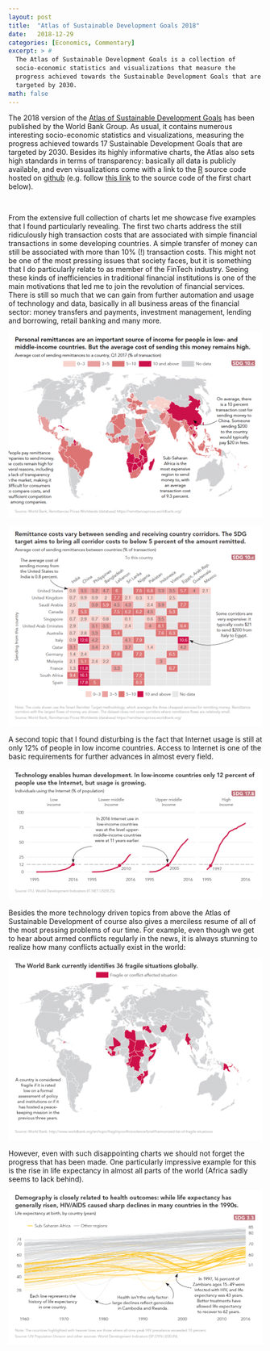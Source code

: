 ```yaml
---
layout: post
title:  "Atlas of Sustainable Development Goals 2018"
date:   2018-12-29
categories: [Economics, Commentary]
excerpt: > #
  The Atlas of Sustainable Development Goals is a collection of
  socio-economic statistics and visualizations that measure the 
  progress achieved towards the Sustainable Development Goals that are
  targeted by 2030.
math: false
---
```


The 2018 version of the [Atlas of Sustainable Development
Goals](http://datatopics.worldbank.org/sdgatlas/) has been published
by the World Bank Group. As usual, it contains numerous interesting
socio-economic statistics and visualizations, measuring the progress
achieved towards 17 Sustainable Development Goals that are targeted
by 2030. Besides its highly informative charts, the Atlas also sets
high standards in terms of transparency: basically all data is
publicly available, and even visualizations come with a link to the
[R](https://www.r-project.org/) source code hosted on
[github](https://github.com/) (e.g. follow [this
link](https://github.com/worldbank/sdgatlas2018/blob/master/sdg10.R#L360-L385)
to the source code of the first chart below).

<br>

From the extensive full collection of charts let me showcase five
examples that I found particularly revealing. The first two charts
address the still ridiculously high transaction costs that are
associated with simple financial transactions in some developing
countries. A simple transfer of money can still be associated with
more than 10% (!) transaction costs. This might not be one of the most
pressing issues that society faces, but it is something that I do
particularly relate to as member of the FinTech industry. Seeing these
kinds of inefficiencies in traditional financial institutions is one
of the main motivations that led me to join the revolution of
financial services. There is still so much that we can gain from
further automation and usage of technology and data, basically in all
business areas of the financial sector: money transfers and payments,
investment management, lending and borrowing, retail banking and many
more.

![Costly remittances](/assets/images/sdg_atlas_2018_remittances_1.png)

![Costly remittances](/assets/images/sdg_atlas_2018_remittances_2.png) 

A second topic that I found disturbing is the fact that Internet usage
is still at only 12% of people in low income countries. Access to
Internet is one of the basic requirements for further advances in
almost every field.

![Internet usage](/assets/images/sdg_atlas_2018_global_internet_usage.png) 

Besides the more technology driven topics from above the Atlas of
Sustainable Development of course also gives a merciless resume of all
of the most pressing problems of our time. For example, even though we
get to hear about armed conflicts regularly in the news, it is always
stunning to realize how many conflicts actually exist in the world:

![Global conflicts](/assets/images/sdg_atlas_2018_world_conflicts.png) 

However, even with such disappointing charts we should not forget the
progress that has been made. One particularly impressive example for
this is the rise in life expectancy in almost all parts of the world
(Africa sadly seems to lack behind).

![Life expectancy](/assets/images/sdg_atlas_2018_life_expectancy.png) 



